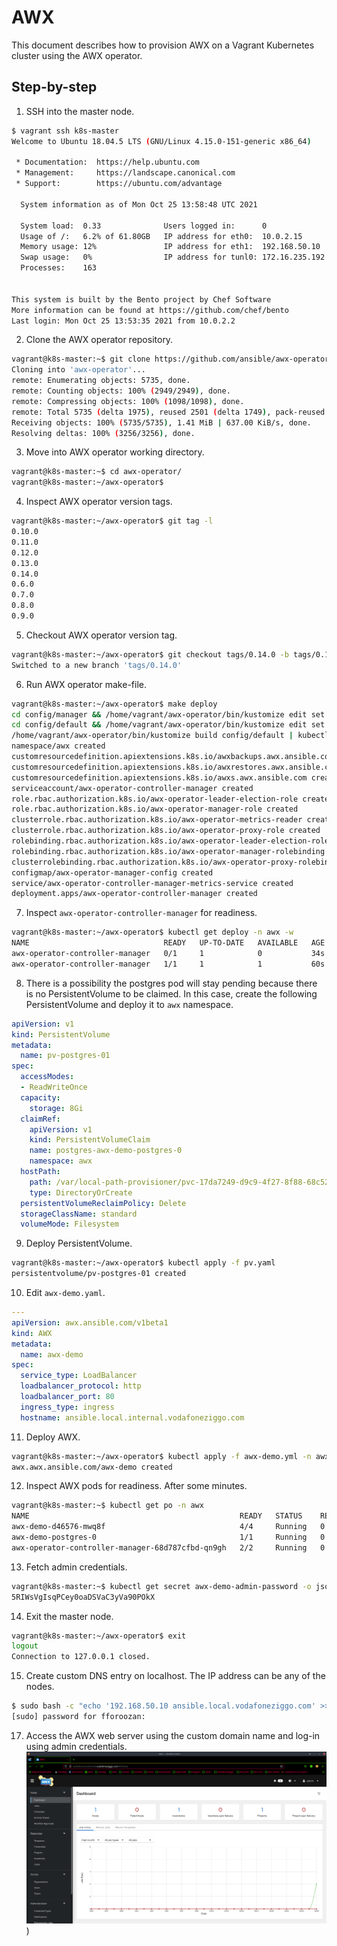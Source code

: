 # AWX
This document describes how to provision AWX on a Vagrant Kubernetes cluster using the AWX operator.
## Step-by-step
1. SSH into the master node.
```bash
$ vagrant ssh k8s-master
Welcome to Ubuntu 18.04.5 LTS (GNU/Linux 4.15.0-151-generic x86_64)

 * Documentation:  https://help.ubuntu.com
 * Management:     https://landscape.canonical.com
 * Support:        https://ubuntu.com/advantage

  System information as of Mon Oct 25 13:58:48 UTC 2021

  System load:  0.33              Users logged in:      0
  Usage of /:   6.2% of 61.80GB   IP address for eth0:  10.0.2.15
  Memory usage: 12%               IP address for eth1:  192.168.50.10
  Swap usage:   0%                IP address for tunl0: 172.16.235.192
  Processes:    163


This system is built by the Bento project by Chef Software
More information can be found at https://github.com/chef/bento
Last login: Mon Oct 25 13:53:35 2021 from 10.0.2.2
```
2. Clone the AWX operator repository.
```bash
vagrant@k8s-master:~$ git clone https://github.com/ansible/awx-operator.git
Cloning into 'awx-operator'...
remote: Enumerating objects: 5735, done.
remote: Counting objects: 100% (2949/2949), done.
remote: Compressing objects: 100% (1098/1098), done.
remote: Total 5735 (delta 1975), reused 2501 (delta 1749), pack-reused 2786
Receiving objects: 100% (5735/5735), 1.41 MiB | 637.00 KiB/s, done.
Resolving deltas: 100% (3256/3256), done.
```
3. Move into AWX operator working directory.
```bash
vagrant@k8s-master:~$ cd awx-operator/
vagrant@k8s-master:~/awx-operator$
```
4. Inspect AWX operator version tags.
```bash
vagrant@k8s-master:~/awx-operator$ git tag -l
0.10.0
0.11.0
0.12.0
0.13.0
0.14.0
0.6.0
0.7.0
0.8.0
0.9.0
```
5. Checkout AWX operator version tag.
```bash
vagrant@k8s-master:~/awx-operator$ git checkout tags/0.14.0 -b tags/0.14.0
Switched to a new branch 'tags/0.14.0'
```
6. Run AWX operator make-file.
```bash
vagrant@k8s-master:~/awx-operator$ make deploy
cd config/manager && /home/vagrant/awx-operator/bin/kustomize edit set image controller=quay.io/ansible/awx-operator:0.14.0
cd config/default && /home/vagrant/awx-operator/bin/kustomize edit set namespace awx
/home/vagrant/awx-operator/bin/kustomize build config/default | kubectl apply -f -
namespace/awx created
customresourcedefinition.apiextensions.k8s.io/awxbackups.awx.ansible.com created
customresourcedefinition.apiextensions.k8s.io/awxrestores.awx.ansible.com created
customresourcedefinition.apiextensions.k8s.io/awxs.awx.ansible.com created
serviceaccount/awx-operator-controller-manager created
role.rbac.authorization.k8s.io/awx-operator-leader-election-role created
role.rbac.authorization.k8s.io/awx-operator-manager-role created
clusterrole.rbac.authorization.k8s.io/awx-operator-metrics-reader created
clusterrole.rbac.authorization.k8s.io/awx-operator-proxy-role created
rolebinding.rbac.authorization.k8s.io/awx-operator-leader-election-rolebinding created
rolebinding.rbac.authorization.k8s.io/awx-operator-manager-rolebinding created
clusterrolebinding.rbac.authorization.k8s.io/awx-operator-proxy-rolebinding created
configmap/awx-operator-manager-config created
service/awx-operator-controller-manager-metrics-service created
deployment.apps/awx-operator-controller-manager created
```
7. Inspect ```awx-operator-controller-manager``` for readiness.
```bash
vagrant@k8s-master:~/awx-operator$ kubectl get deploy -n awx -w
NAME                              READY   UP-TO-DATE   AVAILABLE   AGE
awx-operator-controller-manager   0/1     1            0           34s
awx-operator-controller-manager   1/1     1            1           60s
```
8. There is a possibility the postgres pod will stay pending because there is no PersistentVolume to be claimed. In this case, create the following PersistentVolume and deploy it to ```awx``` namespace.
```yaml
apiVersion: v1
kind: PersistentVolume
metadata:
  name: pv-postgres-01
spec:
  accessModes:
  - ReadWriteOnce
  capacity:
    storage: 8Gi
  claimRef:
    apiVersion: v1
    kind: PersistentVolumeClaim
    name: postgres-awx-demo-postgres-0
    namespace: awx
  hostPath:
    path: /var/local-path-provisioner/pvc-17da7249-d9c9-4f27-8f88-68c526eb287a_awx_postgres-awx-demo-postgres-0
    type: DirectoryOrCreate
  persistentVolumeReclaimPolicy: Delete
  storageClassName: standard
  volumeMode: Filesystem
```
9. Deploy PersistentVolume.
```bash
vagrant@k8s-master:~/awx-operator$ kubectl apply -f pv.yaml 
persistentvolume/pv-postgres-01 created
```
10. Edit ```awx-demo.yaml```.
```yaml
---
apiVersion: awx.ansible.com/v1beta1
kind: AWX
metadata:
  name: awx-demo
spec:
  service_type: LoadBalancer
  loadbalancer_protocol: http
  loadbalancer_port: 80
  ingress_type: ingress
  hostname: ansible.local.internal.vodafoneziggo.com
```
11. Deploy AWX.
```bash
vagrant@k8s-master:~/awx-operator$ kubectl apply -f awx-demo.yml -n awx
awx.awx.ansible.com/awx-demo created
```
12. Inspect AWX pods for readiness.
After some minutes.
```bash
vagrant@k8s-master:~$ kubectl get po -n awx
NAME                                               READY   STATUS    RESTARTS   AGE
awx-demo-d46576-mwq8f                              4/4     Running   0          8m33s
awx-demo-postgres-0                                1/1     Running   0          8m40s
awx-operator-controller-manager-68d787cfbd-qn9gh   2/2     Running   0          10m
```
13. Fetch admin credentials.
```bash
vagrant@k8s-master:~$ kubectl get secret awx-demo-admin-password -o jsonpath="{.data.password}" -n awx | base64 --decode
5RIWsVgIsqPCey0oaDSVaC3yVa90POkX
```
14. Exit the master node.
```bash
vagrant@k8s-master:~/awx-operator$ exit
logout
Connection to 127.0.0.1 closed.
```
15. Create custom DNS entry on localhost. The IP address can be any of the nodes.
```bash
$ sudo bash -c "echo '192.168.50.10 ansible.local.vodafoneziggo.com' >> /etc/hosts"
[sudo] password for fforoozan:
```
17. Access the AWX web server using the custom domain name and log-in using admin credentials.
![awx](awx.png))